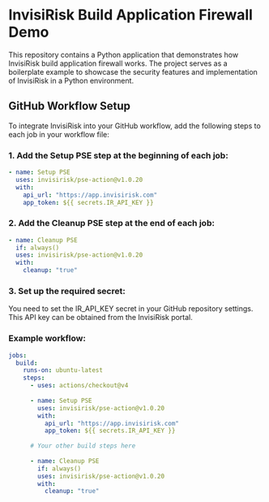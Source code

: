 # InvisiRisk Build Application Firewall Demo

This repository contains a Python application that demonstrates how InvisiRisk build application firewall works. The project serves as a boilerplate example to showcase the security features and implementation of InvisiRisk in a Python environment.

## GitHub Workflow Setup

To integrate InvisiRisk into your GitHub workflow, add the following steps to each job in your workflow file:


### 1. Add the Setup PSE step at the beginning of each job:

```yaml
- name: Setup PSE
  uses: invisirisk/pse-action@v1.0.20
  with:
    api_url: "https://app.invisirisk.com"
    app_token: ${{ secrets.IR_API_KEY }}
```

### 2. Add the Cleanup PSE step at the end of each job:
```yaml
- name: Cleanup PSE
  if: always()
  uses: invisirisk/pse-action@v1.0.20
  with:
    cleanup: "true"
```

### 3. Set up the required secret:
You need to set the IR_API_KEY secret in your GitHub repository settings. This API key can be obtained from the InvisiRisk portal.

### Example workflow:
```yaml
jobs:
  build:
    runs-on: ubuntu-latest
    steps:
      - uses: actions/checkout@v4
      
      - name: Setup PSE
        uses: invisirisk/pse-action@v1.0.20
        with:
          api_url: "https://app.invisirisk.com"
          app_token: ${{ secrets.IR_API_KEY }}
          
      # Your other build steps here
      
      - name: Cleanup PSE
        if: always()
        uses: invisirisk/pse-action@v1.0.20
        with:
          cleanup: "true"
```